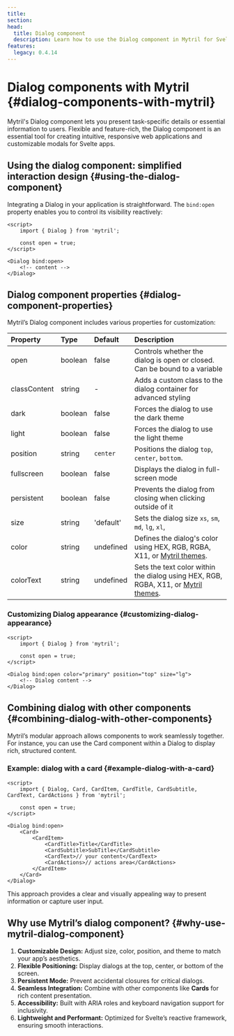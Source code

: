 ```yaml
---
title:
section:
head:
  title: Dialog component
  description: Learn how to use the Dialog component in Mytril for Svelte apps. Create customizable modals, responsive modals with support for rich content, themes, and seamless integration.
features:
  legacy: 0.4.14
---
```


# Dialog components with Mytril {#dialog-components-with-mytril}

Mytril's Dialog component lets you present task-specific details or essential information to users. Flexible and feature-rich, the Dialog component is an essential tool for creating intuitive, responsive web applications and customizable modals for Svelte apps.

## Using the dialog component: simplified interaction design {#using-the-dialog-component}

Integrating a Dialog in your application is straightforward. The `bind:open` property enables you to control its visibility reactively:

```svelte
<script>
	import { Dialog } from 'mytril';

	const open = true;
</script>

<Dialog bind:open>
	<!-- content -->
</Dialog>
```

## Dialog component properties {#dialog-component-properties}

Mytril’s Dialog component includes various properties for customization:

| Property     | Type    | Default   | Description                                                                                                             |
| :----------- | :------ | :-------- | :---------------------------------------------------------------------------------------------------------------------- |
| open         | boolean | false     | Controls whether the dialog is open or closed. Can be bound to a variable                                               |
| classContent | string  | -         | Adds a custom class to the dialog container for advanced styling                                                        |
| dark         | boolean | false     | Forces the dialog to use the dark theme                                                                                 |
| light        | boolean | false     | Forces the dialog to use the light theme                                                                                |
| position     | string  | `center`  | Positions the dialog `top`, `center`, `bottom`.                                                                         |
| fullscreen   | boolean | false     | Displays the dialog in full-screen mode                                                                                 |
| persistent   | boolean | false     | Prevents the dialog from closing when clicking outside of it                                                            |
| size         | string  | 'default' | Sets the dialog size `xs`, `sm`, `md`, `lg`, `xl`,                                                                      |
| color        | string  | undefined | Defines the dialog's color using HEX, RGB, RGBA, X11, or [Mytril themes](/mytril/docs/customization/themes).            |
| colorText    | string  | undefined | Sets the text color within the dialog using HEX, RGB, RGBA, X11, or [Mytril themes](/mytril/docs/customization/themes). |

### Customizing Dialog appearance {#customizing-dialog-appearance}

```svelte
<script>
	import { Dialog } from 'mytril';

	const open = true;
</script>

<Dialog bind:open color="primary" position="top" size="lg">
	<!-- Dialog content -->
</Dialog>
```

## Combining dialog with other components {#combining-dialog-with-other-components}

Mytril’s modular approach allows components to work seamlessly together. For instance, you can use the Card component within a Dialog to display rich, structured content.

### Example: dialog with a card {#example-dialog-with-a-card}

```svelte
<script>
	import { Dialog, Card, CardItem, CardTitle, CardSubtitle, CardText, CardActions } from 'mytril';

	const open = true;
</script>

<Dialog bind:open>
	<Card>
		<CardItem>
			<CardTitle>Title</CardTitle>
			<CardSubtitle>SubTitle</CardSubtitle>
			<CardText>// your content</CardText>
			<CardActions>// actions area</CardActions>
		</CardItem>
	</Card>
</Dialog>
```

This approach provides a clear and visually appealing way to present information or capture user input.

## Why use Mytril’s dialog component? {#why-use-mytril-dialog-component}

1. **Customizable Design:** Adjust size, color, position, and theme to match your app’s aesthetics.
2. **Flexible Positioning:** Display dialogs at the top, center, or bottom of the screen.
3. **Persistent Mode:** Prevent accidental closures for critical dialogs.
4. **Seamless Integration:** Combine with other components like **Cards** for rich content presentation.
5. **Accessibility:** Built with ARIA roles and keyboard navigation support for inclusivity.
6. **Lightweight and Performant:** Optimized for Svelte’s reactive framework, ensuring smooth interactions.
